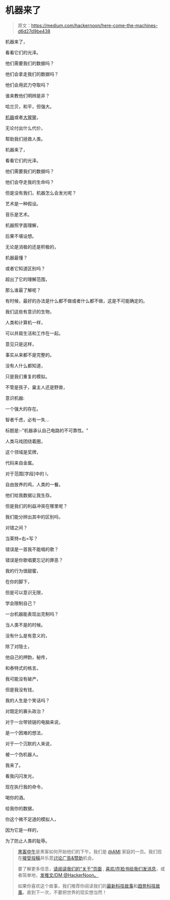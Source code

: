 # 机器来了

> 原文：<https://medium.com/hackernoon/here-come-the-machines-d6d27d9be438>

机器来了，

看看它们的光泽。

他们需要我们的数据吗？

他们会拿走我们的数据吗？

他们会用武力夺取吗？

谁来教他们明辨是非？

哈兰贝，和平，但强大。

[机器](https://hackernoon.com/tagged/machine)或者[大猩猩](https://hackernoon.com/tagged/gorilla)，

无论付出什么代价，

帮助我们拯救人类。

机器来了，

看看它们的光泽。

他们需要我们的数据吗？

他们会夺走我的生命吗？

但是没有我们，机器怎么会发光呢？

艺术是一种假设。

音乐是艺术。

机器照字面理解，

后果不堪设想。

无论是消极的还是积极的，

机器最懂？

或者它知道区别吗？

超出了它的理解范围，

那么谁最了解呢？

有时候，最好的办法是什么都不做或者什么都不做，这是不可能确定的。

我们这些有意识的生物，

人类和计算机一样，

可以并肩生活和工作在一起。

意见只是这样，

事实从来都不是完整的。

没有人什么都知道，

只是我们重复的模拟。

不管是孩子，巢主人还是野兽，

意识机器:

一个强大的存在。

智者千虑，必有一失…

标题是:-"机器承认自己电路的不可靠性。"

人类马戏团绕着圈，

这个领域是奖牌，

代码来自金属。

对于范围[字段]中的 I，

自由放养的鸡，人类的一餐。

他们给我数据让我生存。

但是我们的利益冲突在哪里呢？

我们能分辨出其中的区别吗，

对错之间？

当莱特=右=写？

错误是一首我不能唱的歌？

错误是你歌唱要忘记的罪恶？

我的行为很甜蜜，

在你的脚下，

但是可以意识无限，

学会限制自己？

一台机器能表现出克制吗？

当人类不是的时候。

没有什么是有意义的，

除了对隐士，

他自己的押韵，秘传，

和泰特式的格言。

我可能没有破产，

但是我没有钱，

我的人生是个笑话吗？

对既定的寡头政治？

对于一台带锁链的电脑来说，

是一个困难的想法，

对于一个沉默的人来说，

被一个伪机器人。

我来了。

看我闪闪发光，

现在执行我的命令，

喝你的酒。

给我你的数据，

你这个微不足道的模拟人，

因为它是一样的，

为了防止人类的耻辱。

> [黑客中午](http://bit.ly/Hackernoon)是黑客如何开始他们的下午。我们是 [@AMI](http://bit.ly/atAMIatAMI) 家庭的一员。我们现在[接受投稿](http://bit.ly/hackernoonsubmission)并乐意[讨论广告&赞助](mailto:partners@amipublications.com)机会。
> 
> 要了解更多信息，[请阅读我们的“关于”页面](https://goo.gl/4ofytp) , [喜欢/在脸书给我们发消息](http://bit.ly/HackernoonFB)，或者简单地，[发推文/DM @HackerNoon。](https://goo.gl/k7XYbx)
> 
> 如果你喜欢这个故事，我们推荐你阅读我们的[最新科技故事](http://bit.ly/hackernoonlatestt)和[趋势科技故事](https://hackernoon.com/trending)。直到下一次，不要把世界的现实想当然！